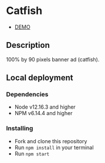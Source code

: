 # Catfish

- [DEMO](https://taniaomelko.github.io/catfish)

## Description
100% by 90 pixels banner ad (catfish).

## Local deployment

### Dependencies
* Node v12.16.3 and higher
* NPM v6.14.4 and higher

### Installing
* Fork and clone this repository
* Run `npm install` in your terminal
* Run `npm start`
